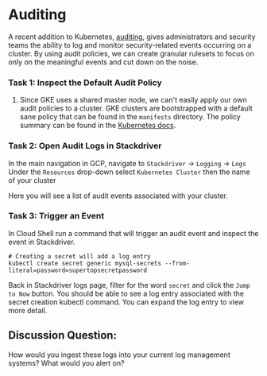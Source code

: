 # Auditing
A recent addition to Kubernetes, [auditing](https://kubernetes.io/docs/tasks/debug-application-cluster/audit/), gives administrators and security teams the ability to log and monitor security-related events occurring on a cluster. By using audit policies, we can create granular rulesets to focus on only on the meaningful events and cut down on the noise.

### Task 1: Inspect the Default Audit Policy
1. Since GKE uses a shared master node, we can't easily apply our own audit policies to a cluster. GKE clusters are bootstrapped with a default sane policy that can be found in the `manifests` directory. The policy summary can be found in the [Kubernetes docs](https://cloud.google.com/kubernetes-engine/docs/concepts/audit-policy).


### Task 2: Open Audit Logs in Stackdriver
In the main navigation in GCP, navigate to `Stackdriver` -> `Logging` -> `Logs`
Under the `Resources` drop-down select `Kubernetes Cluster` then the name of your cluster

 Here you will see a list of audit events associated with your cluster.

### Task 3: Trigger an Event
In Cloud Shell run a command that will trigger an audit event and inspect the event in Stackdriver.
```
# Creating a secret will add a log entry
kubectl create secret generic mysql-secrets --from-literal=password=supertopsecretpassword
```
Back in Stackdriver logs page, filter for the word `secret` and click the `Jump to Now` button. You should be able to see a log entry associated with the secret creation kubectl command. You can expand the log entry to view more detail.

## Discussion Question:
How would you ingest these logs into your current log management systems? What would you alert on?
